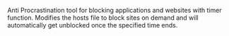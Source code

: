 Anti Procrastination tool for blocking applications and websites with timer function.
Modifies the hosts file to block sites on demand and will automatically get unblocked once the specified time ends.
